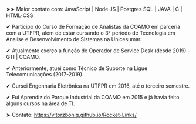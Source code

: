➤➤ Maior contato com: JavaScript | Node JS | Postgres SQL | JAVA | C | HTML-CSS

✔ Participo do Curso de Formação de Analistas da COAMO em parceria com a UTFPR, além de estar cursando o 3° período de Tecnologia em Analise e Desenvolvimento de Sistemas na Unicesumar.

✔ Atualmente exerço a função de Operador de Service Desk (desde 2019) - GTI | COAMO.

✔ Anteriormente, atuei como Técnico de Suporte na Ligue Telecomunicações (2017-2019).

✔ Cursei Engenharia Eletrônica na UTFPR em 2016, até o terceiro semestre.

✔ Fui Aprendiz do Parque Industrial da COAMO em 2015 e já havia feito alguns cursos na área de TI.

➤ Contato: https://vitorzboniq.github.io/Rocket-Links/
